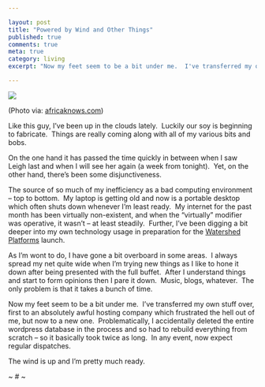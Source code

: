 ```yaml
---

layout: post
title: "Powered by Wind and Other Things"
published: true
comments: true
meta: true
category: living
excerpt: "Now my feet seem to be a bit under me.  I've transferred my own stuff over, first to an absolutely awful hosting company which frustrated the hell out of me, but now to a new one.  Problematically, I accidentally deleted the entire wordpress database in the process and so had to rebuild everything from scratch - so it basically took twice as long.  In any event, now expect regular dispatches.The wind is up and I'm pretty much ready."

---
```


[![][2]][2]

(Photo via: [africaknows.com][2])

 [2]: http://africaknows.com

Like this guy, I’ve been up in the clouds lately.  Luckily our soy is beginning to fabricate.  Things are really coming along with all of my various bits and bobs.

On the one hand it has passed the time quickly in between when I saw Leigh last and when I will see her again (a week from tonight).  Yet, on the other hand, there’s been some disjunctiveness.

The source of so much of my inefficiency as a bad computing environment – top to bottom.  My laptop is getting old and now is a portable desktop which often shuts down whenever I’m least ready.  My internet for the past month has been virtually non-existent, and when the “virtually” modifier was operative, it wasn’t – at least steadily.  Further, I’ve been digging a bit deeper into my own technology usage in preparation for the [Watershed Platforms][3] launch.

As I’m wont to do, I have gone a bit overboard in some areas.  I always spread my net quite wide when I’m trying new things as I like to hone it down after being presented with the full buffet.  After I understand things and start to form opinions then I pare it down.  Music, blogs, whatever.  The only problem is that it takes a bunch of time.

Now my feet seem to be a bit under me.  I’ve transferred my own stuff over, first to an absolutely awful hosting company which frustrated the hell out of me, but now to a new one.  Problematically, I accidentally deleted the entire wordpress database in the process and so had to rebuild everything from scratch – so it basically took twice as long.  In any event, now expect regular dispatches.

The wind is up and I’m pretty much ready.

~ # ~

 [3]: http://watershedplatforms.com